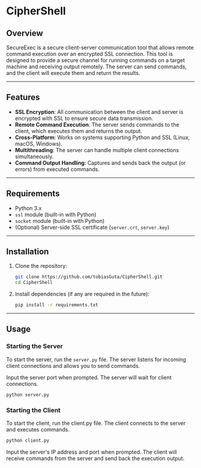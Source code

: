 # CipherShell

## Overview
SecureExec is a secure client-server communication tool that allows remote command execution over an encrypted SSL connection. This tool is designed to provide a secure channel for running commands on a target machine and receiving output remotely. The server can send commands, and the client will execute them and return the results.

---

## Features

- **SSL Encryption**: All communication between the client and server is encrypted with SSL to ensure secure data transmission.
- **Remote Command Execution**: The server sends commands to the client, which executes them and returns the output.
- **Cross-Platform**: Works on systems supporting Python and SSL (Linux, macOS, Windows).
- **Multithreading**: The server can handle multiple client connections simultaneously.
- **Command Output Handling**: Captures and sends back the output (or errors) from executed commands.

---

## Requirements

- Python 3.x
- `ssl` module (built-in with Python)
- `socket` module (built-in with Python)
- (Optional) Server-side SSL certificate (`server.crt`, `server.key`)

---

## Installation

1. Clone the repository:

    ```bash
    git clone https://github.com/tobiasGuta/CipherShell.git
    cd CipherShell
    ```

2. Install dependencies (if any are required in the future):

    ```bash
    pip install -r requirements.txt
    ```

---

## Usage

### Starting the Server

To start the server, run the `server.py` file. The server listens for incoming client connections and allows you to send commands.

Input the server port when prompted.
The server will wait for client connections.

```bash
python server.py
```
### Starting the Client

To start the client, run the client.py file. The client connects to the server and executes commands.

```bash
python client.py
```

Input the server's IP address and port when prompted.
The client will receive commands from the server and send back the execution output.
